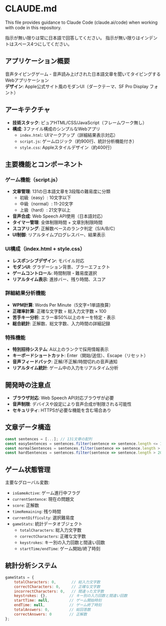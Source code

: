 # CLAUDE.md

This file provides guidance to Claude Code (claude.ai/code) when working with code in this repository.

指示が無い限りは常に日本語で回答してください。
指示が無い限りはインデントはスペース4つにしてください。

## アプリケーション概要
音声タイピングゲーム - 音声読み上げされた日本語文章を聞いてタイピングするWebアプリケーション  
**デザイン**: Apple公式サイト風のモダンUI（ダークテーマ、SF Pro Display フォント）

## アーキテクチャ
- **技術スタック**: ピュアHTML/CSS/JavaScript（フレームワーク無し）
- **構成**: 3ファイル構成のシンプルなWebアプリ
  - `index.html`: UIマークアップ（詳細結果表示対応）
  - `script.js`: ゲームロジック（約900行、統計分析機能付き）
  - `style.css`: Appleスタイルデザイン（約400行）

## 主要機能とコンポーネント

### ゲーム機能（script.js）
- **文章管理**: 131の日本語文章を3段階の難易度に分類
  - 初級（easy）: 10文字以下
  - 中級（normal）: 11-20文字  
  - 上級（hard）: 21文字以上
- **音声合成**: Web Speech API使用（日本語対応）
- **タイマー管理**: 全体制限時間 + 文章別制限時間
- **スコアリング**: 正解数ベースのランク判定（S/A/B/C）
- **UI制御**: リアルタイムプログレスバー、結果表示

### UI構成（index.html + style.css）
- **レスポンシブデザイン**: モバイル対応
- **モダンUI**: グラデーション背景、ブラーエフェクト
- **ゲームコントロール**: 時間制限・難易度選択
- **リアルタイム表示**: 進捗バー、残り時間、スコア

### 詳細結果分析機能
- **WPM計算**: Words Per Minute（5文字=1単語換算）
- **正確率計算**: 正確な文字数 ÷ 総入力文字数 × 100
- **苦手キー分析**: エラー率50%以上のキーを特定・表示
- **総合統計**: 正解数、総文字数、入力時間の詳細記録

### 特殊機能
- **特別招待システム**: A以上のランクで採用情報表示
- **キーボードショートカット**: Enter（開始/送信）、Escape（リセット）
- **音声フィードバック**: 正解/不正解/時間切れの音声通知
- **リアルタイム統計**: ゲーム中の入力をリアルタイム分析

## 開発時の注意点
- **ブラウザ対応**: Web Speech API対応ブラウザが必要
- **音声制限**: デバイスや設定により音声合成が制限される可能性
- **セキュリティ**: HTTPSが必要な機能を含む場合あり

## 文章データ構造
```javascript
const sentences = [...]; // 131文章の配列
const easySentences = sentences.filter(sentence => sentence.length <= 10);
const normalSentences = sentences.filter(sentence => sentence.length > 10 && sentence.length <= 20);
const hardSentences = sentences.filter(sentence => sentence.length > 20);
```

## ゲーム状態管理
主要なグローバル変数:
- `isGameActive`: ゲーム進行中フラグ
- `currentSentence`: 現在の問題文
- `score`: 正解数
- `timeRemaining`: 残り時間
- `currentDifficulty`: 選択難易度
- `gameStats`: 統計データオブジェクト
  - `totalCharacters`: 総入力文字数
  - `correctCharacters`: 正確な文字数
  - `keystrokes`: キー別の入力回数と間違い回数
  - `startTime/endTime`: ゲーム開始/終了時刻

## 統計分析システム
```javascript
gameStats = {
    totalCharacters: 0,       // 総入力文字数
    correctCharacters: 0,     // 正確な文字数
    incorrectCharacters: 0,   // 間違った文字数
    keystrokes: {},          // キー別の入力回数と間違い回数
    startTime: null,         // ゲーム開始時刻
    endTime: null,           // ゲーム終了時刻
    totalAnswers: 0,         // 総回答数
    correctAnswers: 0        // 正解数
};
```